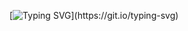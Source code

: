 [![Typing SVG](https://readme-typing-svg.herokuapp.com?font=Jacquard+24&size=30&duration=5155&pause=1000&color=FFFFFF&random=false&width=435&lines=Ol%C3%A1!+Me+chamo+Eduarda.)](https://git.io/typing-svg)
